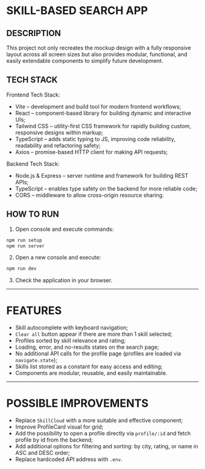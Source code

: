 # SKILL-BASED SEARCH APP

## DESCRIPTION

This project not only recreates the mockup design with a fully responsive layout across all screen sizes but also provides modular, functional, and easily extendable components to simplify future development.

## TECH STACK

Frontend Tech Stack:

- Vite – development and build tool for modern frontend workflows;
- React – component-based library for building dynamic and interactive UIs;
- Tailwind CSS – utility-first CSS framework for rapidly building custom, responsive designs within markup;
- TypeScript – adds static typing to JS, improving code reliability, readability and refactoring safety;
- Axios – promise-based HTTP client for making API requests;

Backend Tech Stack:

- Node.js & Express – server runtime and framework for building REST APIs;
- TypeScript – enables type safety on the backend for more reliable code;
- CORS – middleware to allow cross-origin resource sharing.

## HOW TO RUN

1. Open console and execute commands:

```bash
npm run setup
npm run server
```

2. Open a new console and execute:

```bash
npm run dev
```

3. Check the application in your browser.

---

# FEATURES

- Skill autocomplete with keyboard navigation;
- `Clear all` button appear if there are more than 1 skill selected;
- Profiles sorted by skill relevance and rating;
- Loading, error, and no-results states on the search page;
- No additional API calls for the profile page (profiles are loaded via `navigate.state`);
- Skills list stored as a constant for easy access and editing;
- Components are modular, reusable, and easily maintainable.

---

# POSSIBLE IMPROVEMENTS
- Replace `SkillCloud` with a more suitable and effective component;
- Improve ProfileCard visual for grid;
- Add the possibility to open a profile directly via `profile/:id` and fetch profile by id from the backend;
- Add additional options for filtering and sorting: by city, rating, or name in ASC and DESC order;
- Replace hardcoded API address with `.env`.
